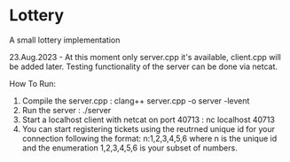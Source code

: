 # Lottery
A small lottery implementation

23.Aug.2023 - At this moment only server.cpp it's available, client.cpp will be added later. Testing functionality of the server can be done via netcat.

How To Run:

1. Compile the server.cpp : clang++ server.cpp -o server -levent
2. Run the server : ./server
3. Start a localhost client with netcat on port 40713 : nc localhost 40713
4. You can start registering tickets using the reutrned unique id for your connection following the format: n:1,2,3,4,5,6 where n is the unique id and the enumeration 1,2,3,4,5,6 is your subset of numbers.
